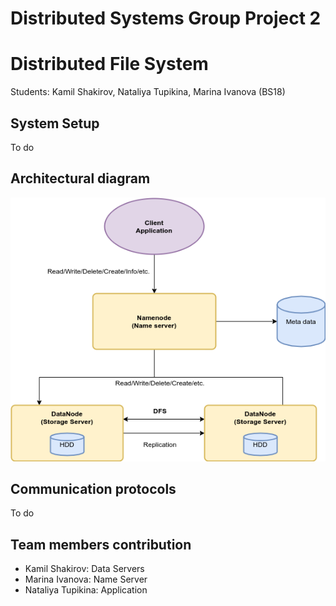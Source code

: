 # Distributed Systems Group Project 2
# Distributed File System
  Students: Kamil Shakirov, Nataliya Tupikina, Marina Ivanova (BS18)

## System Setup
  To do
## Architectural diagram
![Chat](https://github.com/mari1647iv/DFS/blob/main/ArchitecturalDiagram.png)
## Communication protocols
  To do
## Team members contribution

  + Kamil Shakirov: Data Servers
  + Marina Ivanova: Name Server
  + Nataliya Tupikina: Application
